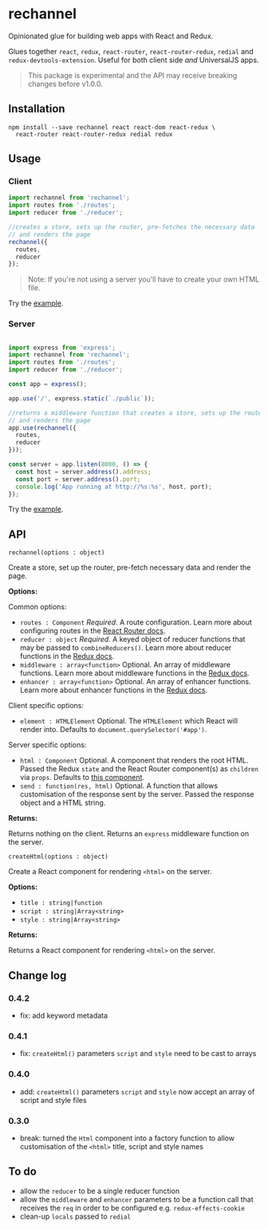 # rechannel

Opinionated glue for building web apps with React and Redux.

Glues together `react`, `redux`, `react-router`, `react-router-redux`, `redial` and `redux-devtools-extension`.
Useful for both client side _and_ UniversalJS apps.

> This package is experimental and the API may receive breaking changes before v1.0.0.

## Installation

    npm install --save rechannel react react-dom react-redux \
      react-router react-router-redux redial redux

## Usage

### Client

```javascript
import rechannel from 'rechannel';
import routes from './routes';
import reducer from './reducer';

//creates a store, sets up the router, pre-fetches the necessary data
// and renders the page
rechannel({
  routes,
  reducer
});

```

> Note: If you're not using a server you'll have to create your own HTML file.

Try the [example](https://github.com/jameslnewell/rechannel/tree/master/example/client.js).

### Server

```javascript

import express from 'express';
import rechannel from 'rechannel';
import routes from './routes';
import reducer from './reducer';

const app = express();

app.use('/', express.static(`./public`));

//returns a middleware function that creates a store, sets up the router, pre-fetches necessary data
// and renders the page
app.use(rechannel({
  routes,
  reducer
}));

const server = app.listen(8000, () => {
  const host = server.address().address;
  const port = server.address().port;
  console.log('App running at http://%s:%s', host, port);
});

```

Try the [example](https://github.com/jameslnewell/rechannel/tree/master/example/server.js).

## API

```
rechannel(options : object)
```

Create a store, set up the router, pre-fetch necessary data
and render the page.

**Options:**

Common options:

- `routes : Component` _Required_. A route configuration. Learn more about configuring routes in the [React Router docs](https://github.com/reactjs/react-router/blob/master/docs/guides/RouteConfiguration.md).
- `reducer : object` _Required_. A keyed object of reducer functions that may be passed to `combineReducers()`. Learn more about reducer functions in the [Redux docs](http://redux.js.org/docs/Glossary.html#reducer).
- `middleware : array<function>` Optional. An array of middleware functions. Learn more about middleware functions in the [Redux docs](http://redux.js.org/docs/Glossary.html#middleware).
- `enhancer : array<function>` Optional. An array of enhancer functions. Learn more about enhancer functions in the [Redux docs](http://redux.js.org/docs/Glossary.html#store-enhancer).

Client specific options:

- `element : HTMLElement` Optional. The `HTMLElement` which React will render into. Defaults to `document.querySelector('#app')`.

Server specific options:

- `html : Component` Optional. A component that renders the root HTML. Passed the Redux `state` and the React Router component(s) as `children` via `props`. Defaults to [this component](https://github.com/jameslnewell/rechannel/tree/master/lib/Html.js).
- `send : function(res, html)` Optional. A function that allows customisation of the response sent by the server. Passed the response object and a HTML string.

**Returns:**

Returns nothing on the client. Returns an `express` middleware function on the server.

```
createHtml(options : object)
```

Create a React component for rendering `<html>` on the server.

**Options:**

- `title : string|function`
- `script : string|Array<string>`
- `style : string|Array<string>`

**Returns:**

Returns a React component for rendering `<html>` on the server.

## Change log

### 0.4.2

- fix: add keyword metadata


### 0.4.1

- fix: `createHtml()` parameters `script` and `style` need to be cast to arrays


### 0.4.0

- add: `createHtml()` parameters `script` and `style` now accept an array of script and style files

### 0.3.0

- break: turned the `Html` component into a factory function to allow customisation of the `<html>` title, script and style names

## To do

- allow the `reducer` to be a single reducer function
- allow the `middleware` and `enhancer` parameters to be a function call that receives the `req` in order to be configured e.g. `redux-effects-cookie`
- clean-up `locals` passed to `redial`
